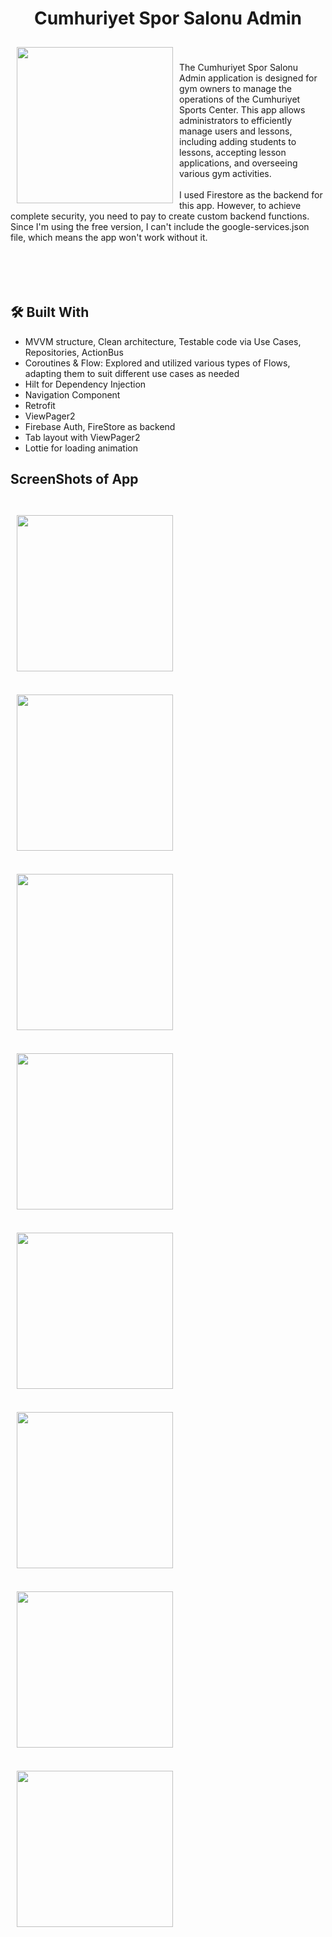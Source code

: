 <h1 align="center" id="title">Cumhuriyet Spor Salonu Admin</h1>
<img src="https://github.com/batuhanerdem/CumhuriyetSporSalonuAdmin/blob/main/screenshots/logo.webp" align="left"
width="250" hspace="10" vspace="10">

</br></br>The Cumhuriyet Spor Salonu Admin application is designed for gym owners to manage the operations of the Cumhuriyet Sports Center. This app allows administrators to efficiently manage users and lessons, including adding students to lessons, accepting lesson applications, and overseeing various gym activities.
</br></br>
I used Firestore as the backend for this app. However, to achieve complete security, you need to pay to create custom backend functions. Since I'm using the free version, I can't include the google-services.json file, which means the app won't work without it. </br></br></br></br></br>

## 🛠 Built With
- MVVM structure, Clean architecture, Testable code via Use Cases, Repositories, ActionBus
- Coroutines & Flow: Explored and utilized various types of Flows, adapting them to suit different use cases as needed
- Hilt for Dependency Injection
- Navigation Component
- Retrofit
- ViewPager2
- Firebase Auth, FireStore as backend
- Tab layout with ViewPager2
- Lottie for loading animation

## ScreenShots of App
</br><img src="https://github.com/batuhanerdem/CumhuriyetSporSalonuAdmin/blob/main/screenshots/ss1.png" align="center"
width="250" hspace="10" vspace="10"></br>
</br><img src="https://github.com/batuhanerdem/CumhuriyetSporSalonuAdmin/blob/main/screenshots/ss2.png" align="center"
width="250" hspace="10" vspace="10"></br>
</br><img src="https://github.com/batuhanerdem/CumhuriyetSporSalonuAdmin/blob/main/screenshots/ss3.png" align="center"
width="250" hspace="10" vspace="10"></br>
</br><img src="https://github.com/batuhanerdem/CumhuriyetSporSalonuAdmin/blob/main/screenshots/ss4.png" align="center"
width="250" hspace="10" vspace="10"></br>
</br><img src="https://github.com/batuhanerdem/CumhuriyetSporSalonuAdmin/blob/main/screenshots/ss5.png" align="center"
width="250" hspace="10" vspace="10"></br>
</br><img src="https://github.com/batuhanerdem/CumhuriyetSporSalonuAdmin/blob/main/screenshots/ss6.png" align="center"
width="250" hspace="10" vspace="10"></br>
</br><img src="https://github.com/batuhanerdem/CumhuriyetSporSalonuAdmin/blob/main/screenshots/ss7.png" align="center"
width="250" hspace="10" vspace="10"></br>
</br><img src="https://github.com/batuhanerdem/CumhuriyetSporSalonuAdmin/blob/main/screenshots/ss8.png" align="center"
width="250" hspace="10" vspace="10"></br>
